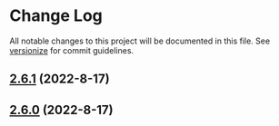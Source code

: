 # Change Log

All notable changes to this project will be documented in this file. See [versionize](https://github.com/versionize/versionize) for commit guidelines.

<a name="2.6.1"></a>
## [2.6.1](https://www.github.com/lduchosal/ipnetwork/releases/tag/v2.6.1) (2022-8-17)

<a name="2.6.0"></a>
## [2.6.0](https://www.github.com/lduchosal/ipnetwork/releases/tag/v2.6.0) (2022-8-17)

